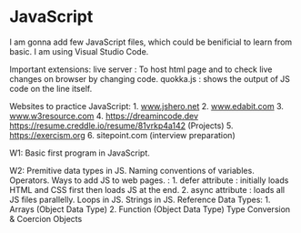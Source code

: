 # JavaScript
I am gonna add few JavaScript files, which could be benificial to learn from basic.
I am using Visual Studio Code.

Important extensions: 
    live server : To host html page and to check live changes on browser by changing code.
    quokka.js : shows the output of JS code on the line itself.

Websites to practice JavaScript:
    1. www.jshero.net
    2. www.edabit.com
    3. www.w3resource.com
    4. https://dreamincode.dev https://resume.creddle.io/resume/81vrkp4a142 (Projects) 
    5. https://exercism.org
    6. sitepoint.com (interview preparation)

W1: Basic first program in JavaScript.

W2:
    Premitive data types in JS.
    Naming conventions of variables.
    Operators.
    Ways to add JS to web pages. : 
        1. defer attribute : initially loads HTML and CSS first then loads JS at the end.
        2. async attribute : loads all JS files parallelly.
    Loops in JS.
    Strings in JS.
    Reference Data Types:
        1. Arrays (Object Data Type)
        2. Function (Object Data Type)
    Type Conversion & Coercion
    Objects
    
